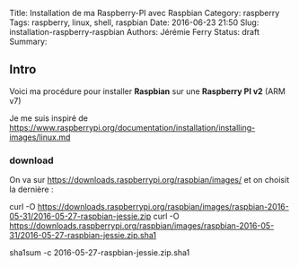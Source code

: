 Title: Installation de ma Raspberry-PI avec Raspbian
Category: raspberry
Tags: raspberry, linux, shell, raspbian
Date: 2016-06-23 21:50
Slug: installation-raspberry-raspbian
Authors: Jérémie Ferry
Status: draft
Summary:

## Intro

Voici ma procédure pour installer **Raspbian** sur une **Raspberry PI v2**
(ARM v7)

Je me suis inspiré de https://www.raspberrypi.org/documentation/installation/installing-images/linux.md

### download

On va sur https://downloads.raspberrypi.org/raspbian/images/
et on choisit la dernière :

curl -O https://downloads.raspberrypi.org/raspbian/images/raspbian-2016-05-31/2016-05-27-raspbian-jessie.zip
curl -O https://downloads.raspberrypi.org/raspbian/images/raspbian-2016-05-31/2016-05-27-raspbian-jessie.zip.sha1

sha1sum -c 2016-05-27-raspbian-jessie.zip.sha1
